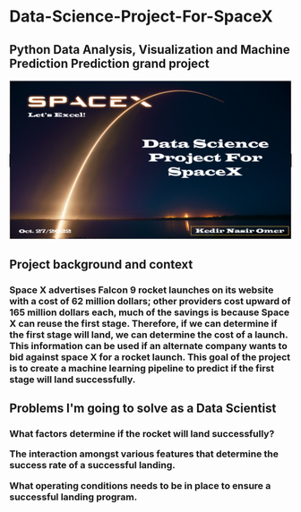 # Data-Science-Project-For-SpaceX

<h2>
Python Data Analysis, Visualization and Machine Prediction Prediction grand project
</h2>

<p align="center">
<img src="https://github.com/kedibeki/Data-Science-Project-For-SpaceX/blob/main/SpaceX%20cover%20Image.png" alt=""/>
</p>

<h2>
Project background and context
</h2>

 <h3>
Space X advertises Falcon 9 rocket launches on its website with a cost of 62 million dollars; other providers cost upward of 165 million dollars each, much of the savings is because Space X can reuse the first stage. Therefore, if we can determine if the first stage will land, we can determine the cost of a launch. This information can be used if an alternate company wants to bid against space X for a rocket launch. This goal of the project is to create a machine learning pipeline to predict if the first stage will land successfully.
 </h3>

<h2>
Problems I'm going to solve as a Data Scientist
</h2>

 <h3>
What factors determine if the rocket will land successfully?
   
The interaction amongst various features that determine the success rate of a successful landing.
   
What operating conditions needs to be in place to ensure a successful landing program.
 </h3>
